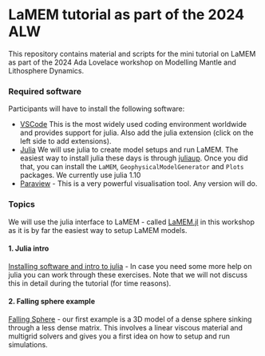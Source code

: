 # LaMEM tutorial as part of the 2024 ALW

This repository contains material and scripts for the mini tutorial on LaMEM as part of the 2024 Ada Lovelace workshop on Modelling Mantle and Lithosphere Dynamics.

### Required software
Participants will have to install the following software:
- [VSCode](https://code.visualstudio.com/download) This is the most widely used coding environment worldwide and provides support for julia. Also add the julia extension (click on the left side to add extensions).
- [Julia](https://julialang.org) We will use julia to create model setups and run LaMEM. The easiest way to install julia these days is through [juliaup](https://github.com/JuliaLang/juliaup). Once you did that, you can install the `LaMEM`, `GeophysicalModelGenerator` and `Plots` packages. We currently use julia 1.10
- [Paraview](https://www.paraview.org) - This is a very powerful visualisation tool. Any version will do.


### Topics
We will use the julia interface to LaMEM - called [LaMEM.jl](https://github.com/JuliaGeodynamics/LaMEM.jl) in this workshop as it is by far the easiest way to setup LaMEM models. 

#### 1. Julia intro
[Installing software and intro to julia](Julia_intro/IntroJulia.md) - In case you need some more help on julia you can work through these exercises. Note that we will not discuss this in detail during the tutorial (for time reasons).

#### 2. Falling sphere example
[Falling Sphere](JuliaExamples/1_FallingSphere_3D/FallingSphere_3D.jl) - our first example is a 3D model of a dense sphere sinking through a less dense matrix. This involves a linear viscous material and multigrid solvers and gives you a first idea on how to setup and run simulations.


   
